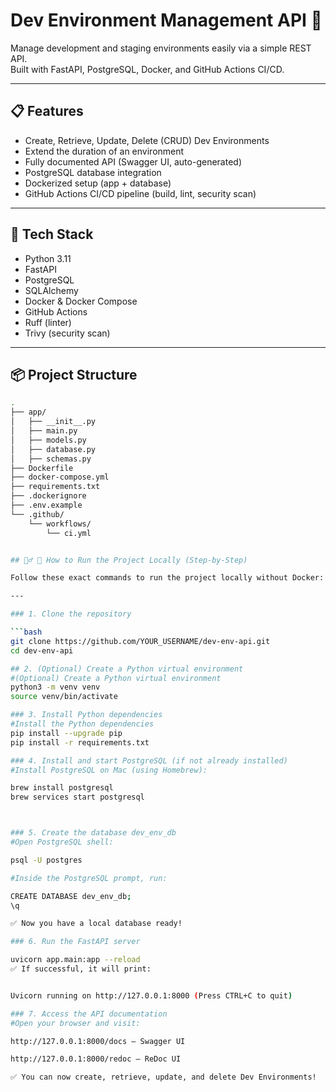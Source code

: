 # Dev Environment Management API 🚀

Manage development and staging environments easily via a simple REST API.  
Built with FastAPI, PostgreSQL, Docker, and GitHub Actions CI/CD.

---

## 📋 Features

- Create, Retrieve, Update, Delete (CRUD) Dev Environments
- Extend the duration of an environment
- Fully documented API (Swagger UI, auto-generated)
- PostgreSQL database integration
- Dockerized setup (app + database)
- GitHub Actions CI/CD pipeline (build, lint, security scan)

---

## 🚀 Tech Stack

- Python 3.11
- FastAPI
- PostgreSQL
- SQLAlchemy
- Docker & Docker Compose
- GitHub Actions
- Ruff (linter)
- Trivy (security scan)

---

## 📦 Project Structure

```bash
.
├── app/
│   ├── __init__.py
│   ├── main.py
│   ├── models.py
│   ├── database.py
│   ├── schemas.py
├── Dockerfile
├── docker-compose.yml
├── requirements.txt
├── .dockerignore
├── .env.example
└── .github/
    └── workflows/
        └── ci.yml


## 🏃‍♂️ 🚀 How to Run the Project Locally (Step-by-Step)

Follow these exact commands to run the project locally without Docker:

---

### 1. Clone the repository

```bash
git clone https://github.com/YOUR_USERNAME/dev-env-api.git
cd dev-env-api

## 2. (Optional) Create a Python virtual environment
#(Optional) Create a Python virtual environment
python3 -m venv venv
source venv/bin/activate

### 3. Install Python dependencies
#Install the Python dependencies
pip install --upgrade pip
pip install -r requirements.txt

### 4. Install and start PostgreSQL (if not already installed)
#Install PostgreSQL on Mac (using Homebrew):

brew install postgresql
brew services start postgresql



### 5. Create the database dev_env_db
#Open PostgreSQL shell:

psql -U postgres

#Inside the PostgreSQL prompt, run:

CREATE DATABASE dev_env_db;
\q

✅ Now you have a local database ready!

### 6. Run the FastAPI server

uvicorn app.main:app --reload
✅ If successful, it will print:


Uvicorn running on http://127.0.0.1:8000 (Press CTRL+C to quit)

### 7. Access the API documentation
#Open your browser and visit:

http://127.0.0.1:8000/docs — Swagger UI

http://127.0.0.1:8000/redoc — ReDoc UI

✅ You can now create, retrieve, update, and delete Dev Environments!